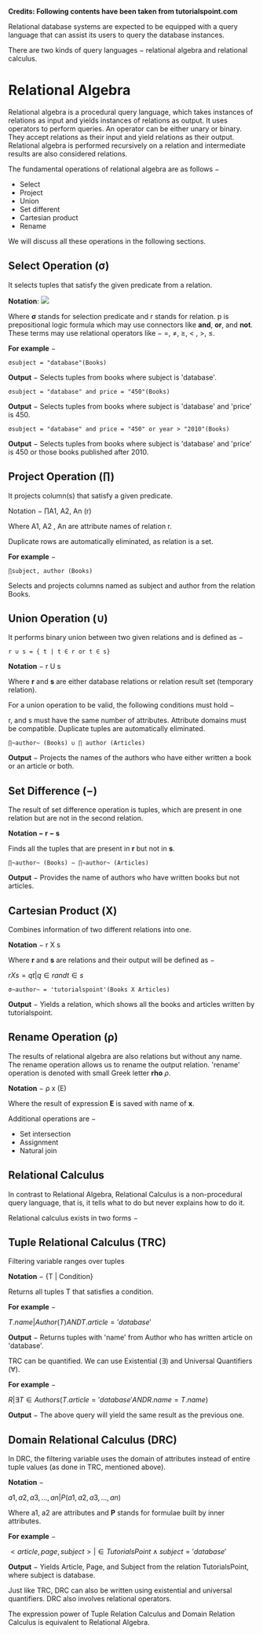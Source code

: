 **Credits: Following contents have been taken from tutorialspoint.com**

Relational database systems are expected to be equipped with a query language that can assist its users to query the database instances.  

There are two kinds of query languages − relational algebra and relational calculus.

# Relational Algebra
Relational algebra is a procedural query language, which takes instances of relations as input and yields instances of relations as output. It uses operators to perform queries. An operator can be either unary or binary. They accept relations as their input and yield relations as their output. Relational algebra is performed recursively on a relation and intermediate results are also considered relations.

The fundamental operations of relational algebra are as follows −

- Select
- Project
- Union
- Set different
- Cartesian product
- Rename

We will discuss all these operations in the following sections.

## Select Operation (σ)
It selects tuples that satisfy the given predicate from a relation.

**Notation**:  <img src="https://render.githubusercontent.com/render/math?math={\sigma_{p}(r)}">

Where **σ** stands for selection predicate and r stands for relation. p is prepositional logic formula which may use connectors like **and**, **or**, and **not**. These terms may use relational operators like − =, ≠, ≥, < ,  >,  ≤.

**For example** −

```
σsubject = "database"(Books)
```

**Output** − Selects tuples from books where subject is 'database'.

```
σsubject = "database" and price = "450"(Books)
```

**Output** − Selects tuples from books where subject is 'database' and 'price' is 450.

```
σsubject = "database" and price = "450" or year > "2010"(Books)
```

**Output** − Selects tuples from books where subject is 'database' and 'price' is 450 or those books published after 2010.

## Project Operation (∏)
It projects column(s) that satisfy a given predicate.

Notation − ∏A1, A2, An (r)

Where A1, A2 , An are attribute names of relation r.

Duplicate rows are automatically eliminated, as relation is a set.

**For example** −

```
∏subject, author (Books)
```
Selects and projects columns named as subject and author from the relation Books.

## Union Operation (∪)
It performs binary union between two given relations and is defined as −

```
r ∪ s = { t | t ∈ r or t ∈ s}
```

**Notation** − r U s

Where **r** and **s** are either database relations or relation result set (temporary relation).

For a union operation to be valid, the following conditions must hold −

r, and s must have the same number of attributes.
Attribute domains must be compatible.
Duplicate tuples are automatically eliminated.

```
∏~author~ (Books) ∪ ∏ author (Articles)
```

**Output** − Projects the names of the authors who have either written a book or an article or both.

## Set Difference (−)
The result of set difference operation is tuples, which are present in one relation but are not in the second relation.

**Notation − r − s**

Finds all the tuples that are present in **r** but not in **s**.

```
∏~author~ (Books) − ∏~author~ (Articles)
```

**Output** − Provides the name of authors who have written books but not articles.

## Cartesian Product (Χ)
Combines information of two different relations into one.

**Notation** − r Χ s

Where **r** and **s** are relations and their output will be defined as −

$r Χ s = { q t | q ∈ r and t ∈ s}$

```
σ~author~ = 'tutorialspoint'(Books Χ Articles)
```
**Output** − Yields a relation, which shows all the books and articles written by tutorialspoint.

## Rename Operation (ρ)
The results of relational algebra are also relations but without any name. The rename operation allows us to rename the output relation. 'rename' operation is denoted with small Greek letter **rho** *ρ*.

**Notation** − ρ x (E)

Where the result of expression **E** is saved with name of **x**.

Additional operations are −

- Set intersection
- Assignment
- Natural join

## Relational Calculus
In contrast to Relational Algebra, Relational Calculus is a non-procedural query language, that is, it tells what to do but never explains how to do it.

Relational calculus exists in two forms −

## Tuple Relational Calculus (TRC)
Filtering variable ranges over tuples

**Notation** − {T | Condition}

Returns all tuples T that satisfies a condition.

**For example** −

${ T.name |  Author(T) AND T.article = 'database' }$

**Output** − Returns tuples with 'name' from Author who has written article on 'database'.

TRC can be quantified. We can use Existential (∃) and Universal Quantifiers (∀).

**For example** −

${ R| ∃T   ∈ Authors(T.article='database' AND R.name=T.name)}$

**Output** − The above query will yield the same result as the previous one.

## Domain Relational Calculus (DRC)
In DRC, the filtering variable uses the domain of attributes instead of entire tuple values (as done in TRC, mentioned above).

**Notation** −

${ a1, a2, a3, ..., an | P (a1, a2, a3, ... ,an)}$

Where a1, a2 are attributes and **P** stands for formulae built by inner attributes.

**For example** −

${< article, page, subject > |  ∈ TutorialsPoint ∧ subject = 'database'}$

**Output** − Yields Article, Page, and Subject from the relation TutorialsPoint, where subject is database.

Just like TRC, DRC can also be written using existential and universal quantifiers. DRC also involves relational operators.

The expression power of Tuple Relation Calculus and Domain Relation Calculus is equivalent to Relational Algebra.
